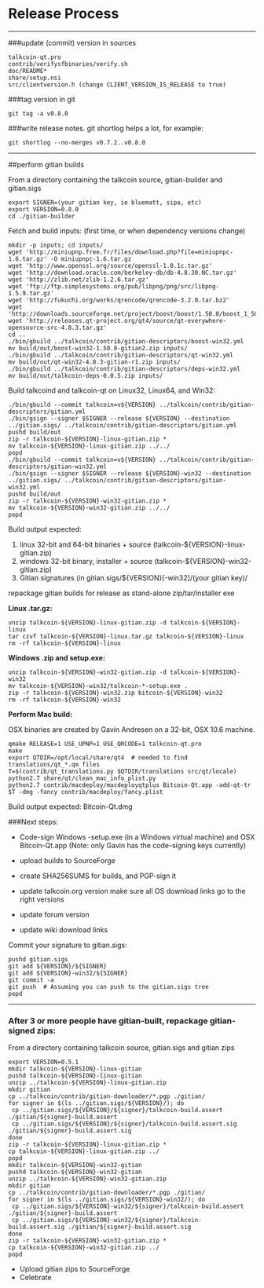 Release Process
====================

* * *

###update (commit) version in sources


	talkcoin-qt.pro
	contrib/verifysfbinaries/verify.sh
	doc/README*
	share/setup.nsi
	src/clientversion.h (change CLIENT_VERSION_IS_RELEASE to true)

###tag version in git

	git tag -a v0.8.0

###write release notes. git shortlog helps a lot, for example:

	git shortlog --no-merges v0.7.2..v0.8.0

* * *

##perform gitian builds

 From a directory containing the talkcoin source, gitian-builder and gitian.sigs
  
	export SIGNER=(your gitian key, ie bluematt, sipa, etc)
	export VERSION=0.8.0
	cd ./gitian-builder

 Fetch and build inputs: (first time, or when dependency versions change)

	mkdir -p inputs; cd inputs/
	wget 'http://miniupnp.free.fr/files/download.php?file=miniupnpc-1.6.tar.gz' -O miniupnpc-1.6.tar.gz
	wget 'http://www.openssl.org/source/openssl-1.0.1c.tar.gz'
	wget 'http://download.oracle.com/berkeley-db/db-4.8.30.NC.tar.gz'
	wget 'http://zlib.net/zlib-1.2.6.tar.gz'
	wget 'ftp://ftp.simplesystems.org/pub/libpng/png/src/libpng-1.5.9.tar.gz'
	wget 'http://fukuchi.org/works/qrencode/qrencode-3.2.0.tar.bz2'
	wget 'http://downloads.sourceforge.net/project/boost/boost/1.50.0/boost_1_50_0.tar.bz2'
	wget 'http://releases.qt-project.org/qt4/source/qt-everywhere-opensource-src-4.8.3.tar.gz'
	cd ..
	./bin/gbuild ../talkcoin/contrib/gitian-descriptors/boost-win32.yml
	mv build/out/boost-win32-1.50.0-gitian2.zip inputs/
	./bin/gbuild ../talkcoin/contrib/gitian-descriptors/qt-win32.yml
	mv build/out/qt-win32-4.8.3-gitian-r1.zip inputs/
	./bin/gbuild ../talkcoin/contrib/gitian-descriptors/deps-win32.yml
	mv build/out/talkcoin-deps-0.0.5.zip inputs/

 Build talkcoind and talkcoin-qt on Linux32, Linux64, and Win32:
  
	./bin/gbuild --commit talkcoin=v${VERSION} ../talkcoin/contrib/gitian-descriptors/gitian.yml
	./bin/gsign --signer $SIGNER --release ${VERSION} --destination ../gitian.sigs/ ../talkcoin/contrib/gitian-descriptors/gitian.yml
	pushd build/out
	zip -r talkcoin-${VERSION}-linux-gitian.zip *
	mv talkcoin-${VERSION}-linux-gitian.zip ../../
	popd
	./bin/gbuild --commit talkcoin=v${VERSION} ../talkcoin/contrib/gitian-descriptors/gitian-win32.yml
	./bin/gsign --signer $SIGNER --release ${VERSION}-win32 --destination ../gitian.sigs/ ../talkcoin/contrib/gitian-descriptors/gitian-win32.yml
	pushd build/out
	zip -r talkcoin-${VERSION}-win32-gitian.zip *
	mv talkcoin-${VERSION}-win32-gitian.zip ../../
	popd

  Build output expected:

  1. linux 32-bit and 64-bit binaries + source (talkcoin-${VERSION}-linux-gitian.zip)
  2. windows 32-bit binary, installer + source (talkcoin-${VERSION}-win32-gitian.zip)
  3. Gitian signatures (in gitian.sigs/${VERSION}[-win32]/(your gitian key)/

repackage gitian builds for release as stand-alone zip/tar/installer exe

**Linux .tar.gz:**

	unzip talkcoin-${VERSION}-linux-gitian.zip -d talkcoin-${VERSION}-linux
	tar czvf talkcoin-${VERSION}-linux.tar.gz talkcoin-${VERSION}-linux
	rm -rf talkcoin-${VERSION}-linux

**Windows .zip and setup.exe:**

	unzip talkcoin-${VERSION}-win32-gitian.zip -d talkcoin-${VERSION}-win32
	mv talkcoin-${VERSION}-win32/talkcoin-*-setup.exe .
	zip -r talkcoin-${VERSION}-win32.zip bitcoin-${VERSION}-win32
	rm -rf talkcoin-${VERSION}-win32

**Perform Mac build:**

  OSX binaries are created by Gavin Andresen on a 32-bit, OSX 10.6 machine.

	qmake RELEASE=1 USE_UPNP=1 USE_QRCODE=1 talkcoin-qt.pro
	make
	export QTDIR=/opt/local/share/qt4  # needed to find translations/qt_*.qm files
	T=$(contrib/qt_translations.py $QTDIR/translations src/qt/locale)
	python2.7 share/qt/clean_mac_info_plist.py
	python2.7 contrib/macdeploy/macdeployqtplus Bitcoin-Qt.app -add-qt-tr $T -dmg -fancy contrib/macdeploy/fancy.plist

 Build output expected: Bitcoin-Qt.dmg

###Next steps:

* Code-sign Windows -setup.exe (in a Windows virtual machine) and
  OSX Bitcoin-Qt.app (Note: only Gavin has the code-signing keys currently)

* upload builds to SourceForge

* create SHA256SUMS for builds, and PGP-sign it

* update talkcoin.org version
  make sure all OS download links go to the right versions

* update forum version

* update wiki download links


Commit your signature to gitian.sigs:

	pushd gitian.sigs
	git add ${VERSION}/${SIGNER}
	git add ${VERSION}-win32/${SIGNER}
	git commit -a
	git push  # Assuming you can push to the gitian.sigs tree
	popd

-------------------------------------------------------------------------

### After 3 or more people have gitian-built, repackage gitian-signed zips:

From a directory containing talkcoin source, gitian.sigs and gitian zips

	export VERSION=0.5.1
	mkdir talkcoin-${VERSION}-linux-gitian
	pushd talkcoin-${VERSION}-linux-gitian
	unzip ../talkcoin-${VERSION}-linux-gitian.zip
	mkdir gitian
	cp ../talkcoin/contrib/gitian-downloader/*.pgp ./gitian/
	for signer in $(ls ../gitian.sigs/${VERSION}/); do
	 cp ../gitian.sigs/${VERSION}/${signer}/talkcoin-build.assert ./gitian/${signer}-build.assert
	 cp ../gitian.sigs/${VERSION}/${signer}/talkcoin-build.assert.sig ./gitian/${signer}-build.assert.sig
	done
	zip -r talkcoin-${VERSION}-linux-gitian.zip *
	cp talkcoin-${VERSION}-linux-gitian.zip ../
	popd
	mkdir talkcoin-${VERSION}-win32-gitian
	pushd talkcoin-${VERSION}-win32-gitian
	unzip ../talkcoin-${VERSION}-win32-gitian.zip
	mkdir gitian
	cp ../talkcoin/contrib/gitian-downloader/*.pgp ./gitian/
	for signer in $(ls ../gitian.sigs/${VERSION}-win32/); do
	 cp ../gitian.sigs/${VERSION}-win32/${signer}/talkcoin-build.assert ./gitian/${signer}-build.assert
	 cp ../gitian.sigs/${VERSION}-win32/${signer}/talkcoin-build.assert.sig ./gitian/${signer}-build.assert.sig
	done
	zip -r talkcoin-${VERSION}-win32-gitian.zip *
	cp talkcoin-${VERSION}-win32-gitian.zip ../
	popd

- Upload gitian zips to SourceForge
- Celebrate 
